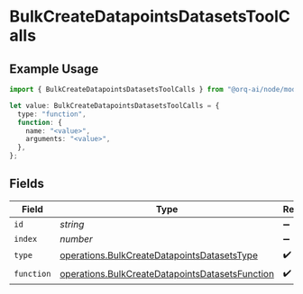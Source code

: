 # BulkCreateDatapointsDatasetsToolCalls

## Example Usage

```typescript
import { BulkCreateDatapointsDatasetsToolCalls } from "@orq-ai/node/models/operations";

let value: BulkCreateDatapointsDatasetsToolCalls = {
  type: "function",
  function: {
    name: "<value>",
    arguments: "<value>",
  },
};
```

## Fields

| Field                                                                                                              | Type                                                                                                               | Required                                                                                                           | Description                                                                                                        |
| ------------------------------------------------------------------------------------------------------------------ | ------------------------------------------------------------------------------------------------------------------ | ------------------------------------------------------------------------------------------------------------------ | ------------------------------------------------------------------------------------------------------------------ |
| `id`                                                                                                               | *string*                                                                                                           | :heavy_minus_sign:                                                                                                 | N/A                                                                                                                |
| `index`                                                                                                            | *number*                                                                                                           | :heavy_minus_sign:                                                                                                 | N/A                                                                                                                |
| `type`                                                                                                             | [operations.BulkCreateDatapointsDatasetsType](../../models/operations/bulkcreatedatapointsdatasetstype.md)         | :heavy_check_mark:                                                                                                 | N/A                                                                                                                |
| `function`                                                                                                         | [operations.BulkCreateDatapointsDatasetsFunction](../../models/operations/bulkcreatedatapointsdatasetsfunction.md) | :heavy_check_mark:                                                                                                 | N/A                                                                                                                |